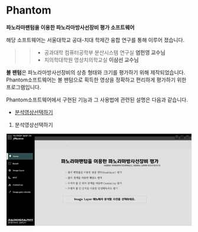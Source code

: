 # Phantom
**파노라마팬텀을 이용한 파노라마방사선장비 평가 소프트웨어**


해당 소프트웨어는 서울대학교 공대-치대 학제간 융합 연구를 통해 이루어 졌습니다.

>>- 공과대학 컴퓨터공학부 분산시스템 연구실   **염헌영 교수님**
>>- 치의학대학원 영상치의학교실              **이삼선 교수님**


**볼 팬텀**은 파노라마방사선장비의 상층 형태와 크기를 평가하기 위해 제작되었습니다.  
Phantom소프트웨어는 볼 팬텀으로 획득한 영상을 정확하고 편리하게 평가하기 위한 프로그램입니다. 

Phantom소프트웨어에서 구현된 기능과 그 사용법에 관련된 설명은 다음과 같습니다.  

- [분석영상선택하기](#첫화면home)  

1. 분석영상선택하기  

![home.jpg](./image/home.jpg)

